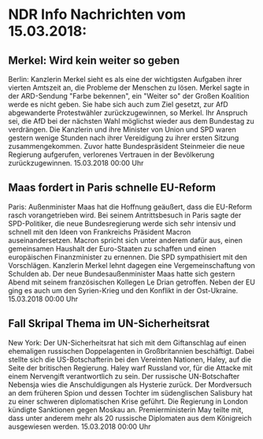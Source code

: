 # NDR Info Nachrichten vom 15.03.2018:


## Merkel: Wird kein weiter so geben
Berlin:	Kanzlerin Merkel sieht es als eine der wichtigsten Aufgaben ihrer vierten Amtszeit an, die Probleme der Menschen zu lösen. Merkel sagte in der ARD-Sendung "Farbe bekennen", ein "Weiter so" der Großen Koalition werde es nicht geben. Sie habe sich auch zum Ziel gesetzt, zur AfD abgewanderte Protestwähler zurückzugewinnen, so Merkel. Ihr Anspruch sei, die AfD bei der nächsten Wahl möglichst wieder aus dem Bundestag zu verdrängen. Die Kanzlerin und ihre Minister von Union und SPD waren gestern wenige Stunden nach ihrer Vereidigung zu ihrer ersten Sitzung zusammengekommen. Zuvor hatte Bundespräsident Steinmeier die neue Regierung aufgerufen, verlorenes Vertrauen in der Bevölkerung zurückzugewinnen. 15.03.2018 00:00 Uhr 

## Maas fordert in Paris schnelle EU-Reform
Paris: Außenminister Maas hat die Hoffnung geäußert, dass die EU-Reform rasch vorangetrieben wird. Bei seinem Antrittsbesuch in Paris sagte der SPD-Politiker, die neue Bundesregierung werde sich sehr intensiv und schnell mit den Ideen von Frankreichs Präsident Macron auseinandersetzen. Macron spricht sich unter anderem dafür aus, einen gemeinsamen Haushalt der Euro-Staaten zu schaffen und einen europäischen Finanzminister zu ernennen. Die SPD sympathisiert mit den Vorschlägen. Kanzlerin Merkel lehnt dagegen eine Vergemeinschaftung von Schulden ab. Der neue Bundesaußenminister Maas hatte sich gestern Abend mit seinem französischen Kollegen Le Drian getroffen. Neben der EU ging es auch um den Syrien-Krieg und den Konflikt in der Ost-Ukraine. 15.03.2018 00:00 Uhr 

## Fall Skripal Thema im UN-Sicherheitsrat
New York: Der UN-Sicherheitsrat hat sich mit dem Giftanschlag auf einen ehemaligen russischen Doppelagenten in Großbritannien beschäftigt. Dabei stellte sich die US-Botschafterin bei den Vereinten Nationen, Haley, auf die Seite der britischen Regierung. Haley warf Russland vor, für die Attacke mit einem Nervengift verantwortlich zu sein. Der russische UN-Botschafter Nebensja wies die Anschuldigungen als Hysterie zurück. Der Mordversuch an dem früheren Spion und dessen Tochter im südenglischen Salisbury hat zu einer schweren diplomatischen Krise geführt. Die Regierung in London kündigte Sanktionen gegen Moskau an. Premierministerin May teilte mit, dass unter anderem mehr als 20 russische Diplomaten aus dem Königreich ausgewiesen werden. 15.03.2018 00:00 Uhr 

